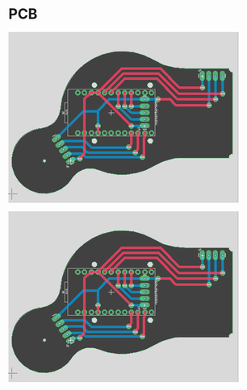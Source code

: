 # PCB

![Mini_CNC_Jog_PCB](../img/Mini_CNC_Jog_PCB.png)

![Mini_CNC_Jog_Model_FilletTop2_withCode](https://github.com/PetrOdst/mini_cnc_jog/blob/main/img/Mini_CNC_Jog_PCB.png?dl=0)
